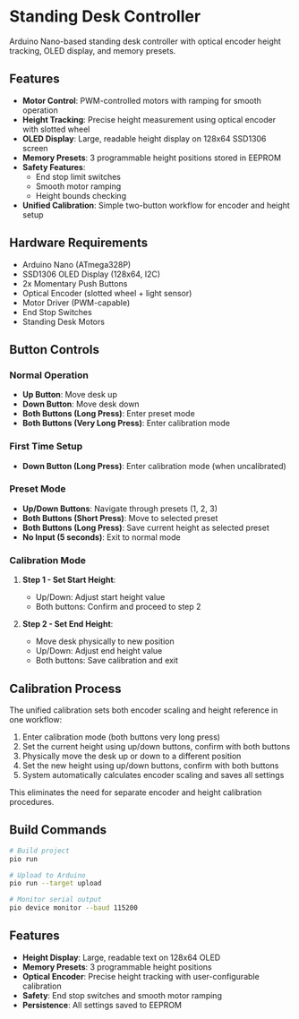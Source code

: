 # Standing Desk Controller

Arduino Nano-based standing desk controller with optical encoder height tracking, OLED display, and memory presets.

## Features

- **Motor Control**: PWM-controlled motors with ramping for smooth operation  
- **Height Tracking**: Precise height measurement using optical encoder with slotted wheel
- **OLED Display**: Large, readable height display on 128x64 SSD1306 screen
- **Memory Presets**: 3 programmable height positions stored in EEPROM
- **Safety Features**: 
  - End stop limit switches
  - Smooth motor ramping
  - Height bounds checking
- **Unified Calibration**: Simple two-button workflow for encoder and height setup

## Hardware Requirements

- Arduino Nano (ATmega328P)
- SSD1306 OLED Display (128x64, I2C)
- 2x Momentary Push Buttons  
- Optical Encoder (slotted wheel + light sensor)
- Motor Driver (PWM-capable)
- End Stop Switches
- Standing Desk Motors

## Button Controls

### Normal Operation
- **Up Button**: Move desk up
- **Down Button**: Move desk down
- **Both Buttons (Long Press)**: Enter preset mode
- **Both Buttons (Very Long Press)**: Enter calibration mode

### First Time Setup
- **Down Button (Long Press)**: Enter calibration mode (when uncalibrated)

### Preset Mode
- **Up/Down Buttons**: Navigate through presets (1, 2, 3)
- **Both Buttons (Short Press)**: Move to selected preset
- **Both Buttons (Long Press)**: Save current height as selected preset
- **No Input (5 seconds)**: Exit to normal mode

### Calibration Mode
1. **Step 1 - Set Start Height**:
   - Up/Down: Adjust start height value
   - Both buttons: Confirm and proceed to step 2

2. **Step 2 - Set End Height**:
   - Move desk physically to new position
   - Up/Down: Adjust end height value  
   - Both buttons: Save calibration and exit

## Calibration Process

The unified calibration sets both encoder scaling and height reference in one workflow:

1. Enter calibration mode (both buttons very long press)
2. Set the current height using up/down buttons, confirm with both buttons
3. Physically move the desk up or down to a different position
4. Set the new height using up/down buttons, confirm with both buttons
5. System automatically calculates encoder scaling and saves all settings

This eliminates the need for separate encoder and height calibration procedures.

## Build Commands

```bash
# Build project
pio run

# Upload to Arduino
pio run --target upload

# Monitor serial output
pio device monitor --baud 115200
```

## Features

- **Height Display**: Large, readable text on 128x64 OLED
- **Memory Presets**: 3 programmable height positions
- **Optical Encoder**: Precise height tracking with user-configurable calibration
- **Safety**: End stop switches and smooth motor ramping
- **Persistence**: All settings saved to EEPROM
